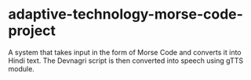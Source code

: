 # adaptive-technology-morse-code-project
A system that takes input in the form of Morse Code and converts it into Hindi text. The Devnagri script is then converted into speech using gTTS module.
